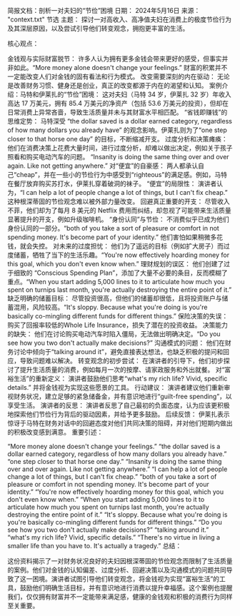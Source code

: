 简报文档：剖析一对夫妇的“节俭”困境
日期： 2024年5月16日 来源： "context.txt" 节选 主题： 探讨一对高收入、高净值夫妇在消费上的极度节俭行为及其深层原因，以及尝试引导他们转变观念，拥抱更丰富的生活。

核心观点：

金钱观与实际财富脱节： 许多人认为拥有更多金钱会带来更好的感受，但事实并非如此。“More money alone doesn't change your feelings.” 财富的积累并不一定能改变人们对金钱的固有看法和行为模式。
改变需要深刻的内在驱动： 无论是改善财务习惯、健身还是创业，真正的改变都源于内在的渴望和认知。
案例介绍：马特和伊莱扎的“节俭”困境： 这对夫妇（马特 34 岁，伊莱扎 32 岁）年收入高达 17 万美元，拥有 85.4 万美元的净资产（包括 53.6 万美元的投资），但却在日常消费上异常吝啬，导致生活质量并未与其财富水平相匹配。
“省钱即赚钱”的思维定势： 马特深受 “the dollar saved is a dollar earned category, regardless of how many dollars you already have” 的观念影响。伊莱扎则为了“one step closer to that horse one day” 的目标，不断缩减开支。
过度分析和决策瘫痪： 他们在消费决策上花费大量时间，进行过度分析，却难以做出决定，例如关于孩子照看和购买电动汽车的问题。 “Insanity is doing the same thing over and over again. Like not getting anywhere.”
对“便宜”的自豪感： 两人都承认自己“cheap”，并在一些小的节俭行为中感受到“righteous”的满足感。例如，马特在餐厅放弃购买苏打水，伊莱扎穿着破洞的袜子。
“便宜”的局限性： 演讲者认为，“I can help a lot of people change a lot of things, but I can't fix cheap.” 这种根深蒂固的节俭观念难以被外部力量改变。
回避真正重要的开支： 尽管收入不菲，他们却为了每月 8 美元的 Netflix 费用而纠结，却忽视了可能带来生活质量显著提升的开支，例如升级咖啡机。
“身份认同”与节俭： 不消费似乎已成为他们身份认同的一部分。“both of you take a sort of pleasure or comfort in not spending money. It's become part of your identity.” 他们害怕如果稍微多花钱，就会失控。
对未来的过度担忧： 他们为了遥远的目标（例如扩大房子）而过度储蓄，牺牲了当下的生活乐趣。“You're now effectively hoarding money for this goal, which you don't even know when.”
理财规划的误区： 他们创建了过于细致的 “Conscious Spending Plan”，添加了大量不必要的条目，反而模糊了重点。“When you start adding 5,000 lines to it to articulate how much you spent on turnips last month, you're actually destroying the entire point of it.”
缺乏明确的储蓄目标： 尽管投资很高，但他们的储蓄却很低，且将投资账户与储蓄混用，风险较高。“It's sloppy. Because what you're doing is you're basically co-mingling different funds for different things.”
保险决策的失误： 购买了回报率较低的Whole Life Insurance，损失了潜在的投资收益。
决策能力的缺失： 他们在讨论购买电动汽车时陷入僵局，无法做出明确决定。“Do you see how you two don't actually make decisions?”
沟通模式的问题： 他们在财务讨论中倾向于“talking around it”，避免直接表达想法，也缺乏积极的提问和回应，导致问题难以解决。
转变观念的初步尝试： 在演讲者的引导下，他们初步探讨了提升生活质量的消费，例如每月一次的按摩、请家政服务和外出就餐。
对“富裕生活”的重新定义： 演讲者鼓励他们思考“what's my rich life? Vivid, specific details.” 并将金钱视为实现这些愿景的工具。
行动建议： 演讲者建议他们重新审视财务状况，建立足够的紧急储备金，并有意识地进行“guilt-free spending”，以享受生活。
演讲者的反思： 演讲者反思了自己最初的负面态度，认为应该更积极地探索他们节俭行为背后的驱动因素，并给予更多鼓励。
后续反馈： 伊莱扎表示惊讶于马特在财务对话中的回避态度对他们共同决策的阻碍，并对他们短期内做出的积极改变感到满意。
重要引述：

“More money alone doesn't change your feelings.”
“the dollar saved is a dollar earned category, regardless of how many dollars you already have.”
“one step closer to that horse one day.”
“Insanity is doing the same thing over and over again. Like not getting anywhere.”
“I can help a lot of people change a lot of things, but I can't fix cheap.”
“both of you take a sort of pleasure or comfort in not spending money. It's become part of your identity.”
“You're now effectively hoarding money for this goal, which you don't even know when.”
“When you start adding 5,000 lines to it to articulate how much you spent on turnips last month, you're actually destroying the entire point of it.”
“It's sloppy. Because what you're doing is you're basically co-mingling different funds for different things.”
“Do you see how you two don't actually make decisions?”
“talking around it.”
“what's my rich life? Vivid, specific details.”
“There's no virtue in living a smaller life than you have to. It's actually a tragedy.”
总结：

这份资料揭示了一对财务状况良好的夫妇因根深蒂固的节俭观念而限制了生活质量的案例。他们对金钱的认知偏差、过度分析、回避决策以及沟通模式的问题共同导致了这一困境。演讲者试图引导他们转变观念，将金钱视为实现“富裕生活”的工具，鼓励他们明确生活目标，并有意识地进行消费以提升幸福感。这个案例也提醒我们，仅仅拥有财富并不一定能带来满足感，健康的金钱观和积极的消费行为同样至关重要。